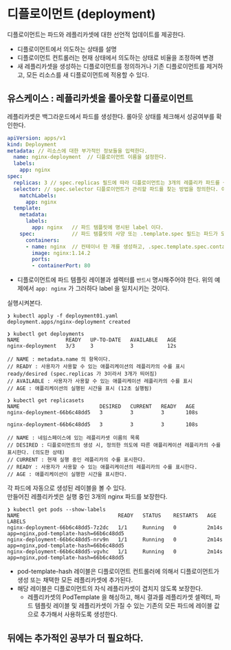 # 디플로이먼트 (deployment)
디플로이먼트는 파드와 레플리카셋에 대한 선언적 업데이트를 제공한다.   
   
* 디플로이먼트에서 의도하는 상태를 설명
* 디플로이먼트 컨트롤러는 현재 상태에서 의도하는 상태로 비율을 조정하며 변경
* 새 레플리카셋을 생성하는 디플로이먼트를 정의하거나 기존 디플로이먼트를 제거하고, 모든 리소스를 새 디플로이먼트에 적용할 수 있다.

## 유스케이스 : 레플리카셋을 롤아웃할 디플로이먼트
레플리카셋은 백그라운드에서 파드를 생성한다. 롤아웃 상태를 체크해서 성공여부를 확인한다.

```yaml
apiVersion: apps/v1
kind: Deployment
metadata: // 리소스에 대한 부가적인 정보들을 입력한다.
  name: nginx-deployment  // 디플로이먼트 이름을 설정한다.
  labels:
    app: nginx
spec:
  replicas: 3 // spec.replicas 필드에 따라 디플로이먼트는 3개의 레플리카 파드를 생성한다.
  selector: // spec.selector 디플로이먼트가 관리할 파드를 찾는 방법을 정의한다. 여기선 파드 템플릿(파드를 생성하기 위한 명세, spec) 에 정의된 app: nginx 를 선택한다.
    matchLabels:
      app: nginx
  template:
    metadata:
      labels:
        app: nginx   // 파드 템플릿에 명시된 label 이다.
    spec:            // 파드 템플릿의 사양 또는 .template.spec 필드는 파드가 도커허브의 nginx 1.14.2 버전 이미지를 실행하는 nginx 컨테이너 1개를 실행하는 것을 나타낸다.
      containers:
      - name: nginx  // 컨테이너 한 개를 생성하고, .spec.template.spec.container[0].name 필드를 사용하여 nginx 이름을 붙인다.
        image: nginx:1.14.2
        ports:
        - containerPort: 80
```
* 디플로이먼트에 파드 템플릿 레이블과 셀렉터를 `반드시` 명시해주어야 한다. 위의 예제에서 `app: nginx` 가 그러하다 label 을 일치시키는 것이다.

실행시켜본다.   
```shell
❯ kubectl apply -f deployment01.yaml
deployment.apps/nginx-deployment created
```

```shell
❯ kubectl get deployments
NAME               READY   UP-TO-DATE   AVAILABLE   AGE
nginx-deployment   3/3     3            3           12s

// NAME : metadata.name 의 항목이다.
// READY : 사용자가 사용할 수 있는 애플리케이션의 레플리카의 수를 표시 ready/desired (spec.replicas 가 3이라서 3개가 띄어짐)
// AVAILABLE : 사용자가 사용할 수 있는 애플리케이션 레플리카의 수를 표시
// AGE : 애플리케이션의 실행된 시간을 표시 (12초 실행됨)
```

```shell
❯ kubectl get replicasets
NAME                          DESIRED   CURRENT   READY   AGE
nginx-deployment-66b6c48dd5   3         3         3       108s

nginx-deployment-66b6c48dd5   3         3         3       108s

// NAME : 네임스페이스에 있는 레플리카셋 이름의 목록
// DESIRED : 디플로이먼트의 생성 시, 정의한 의도에 따른 애플리케이션 레플리카의 수를 표시한다. (의도한 상태)
// CURRENT : 현재 실행 중인 레플리카의 수를 표시한다.
// READY : 사용자가 사용할 수 있는 애플리케이션의 레플리카의 수를 표시한다.
// AGE : 애플리케이션이 실행한 시간을 표시한다.
```

각 파드에 자동으로 생성된 레이블을 볼 수 있다.   
만들어진 레플리카셋은 실행 중인 3개의 nginx 파드를 보장한다.
```shell
❯ kubectl get pods --show-labels
NAME                                READY   STATUS    RESTARTS   AGE     LABELS
nginx-deployment-66b6c48dd5-7z2dc   1/1     Running   0          2m14s   app=nginx,pod-template-hash=66b6c48dd5
nginx-deployment-66b6c48dd5-nrv9n   1/1     Running   0          2m14s   app=nginx,pod-template-hash=66b6c48dd5
nginx-deployment-66b6c48dd5-vgvhc   1/1     Running   0          2m14s   app=nginx,pod-template-hash=66b6c48dd5
```
* pod-template-hash 레이블은 디플로이먼트 컨트롤러에 의해서 디플로이먼트가 생성 또는 채택한 모든 레플리카셋에 추가된다.
* 해당 레이블은 디플로이먼트의 자식 레플리카셋이 겹치지 않도록 보장한다. 
   * 레플리카셋의 PodTemplate 을 해싱하고, 해시 결과를 레플리카셋 셀렉터, 파드 템플릿 레이블 및 레플리카셋이 가질 수 있는 기존의 모든 파드에 레이블 값으로 추가해서 사용하도록 생성한다.

## 뒤에는 추가적인 공부가 더 필요하다.
